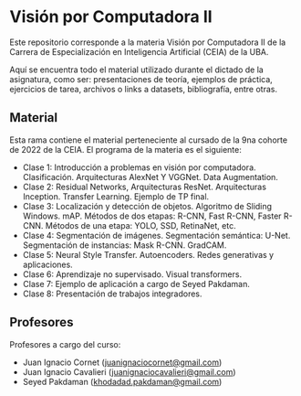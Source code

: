 # Visión por Computadora II

Este repositorio corresponde a la materia Visión por Computadora II de la Carrera de Especialización en Inteligencia Artificial (CEIA) de la UBA. 

Aquí se encuentra todo el material utilizado durante el dictado de la asignatura, como ser: presentaciones de teoría, ejemplos de práctica, ejercicios de tarea, archivos o links a datasets, bibliografía, entre otras.

## Material

Esta rama contiene el material perteneciente al cursado de la 9na cohorte de 2022 de la CEIA. El programa de la materia es el siguiente:

- Clase 1: Introducción a problemas en visión por computadora. Clasificación. Arquitecturas AlexNet Y VGGNet. Data Augmentation.
- Clase 2: Residual Networks, Arquitecturas ResNet. Arquitecturas Inception. Transfer Learning. Ejemplo de TP final.
- Clase 3: Localización y detección de objetos. Algoritmo de Sliding Windows. mAP. Métodos de dos etapas: R-CNN, Fast R-CNN, Faster R-CNN. Métodos de una etapa: YOLO, SSD, RetinaNet, etc.
- Clase 4: Segmentación de imágenes. Segmentación semántica: U-Net. Segmentación de instancias: Mask R-CNN. GradCAM.
- Clase 5: Neural Style Transfer. Autoencoders.  Redes generativas y aplicaciones.
- Clase 6: Aprendizaje no supervisado. Visual transformers.
- Clase 7: Ejemplo de aplicación a cargo de Seyed Pakdaman.
- Clase 8: Presentación de trabajos integradores.

## Profesores

Profesores a cargo del curso:

- Juan Ignacio Cornet (juanignaciocornet@gmail.com)
- Juan Ignacio Cavalieri (juanignaciocavalieri@gmail.com)
- Seyed Pakdaman (khodadad.pakdaman@gmail.com)
